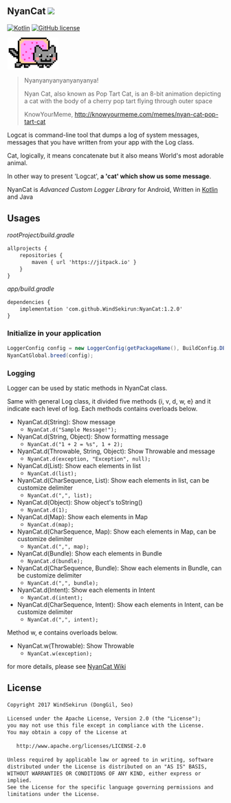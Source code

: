 ## NyanCat [![](https://jitpack.io/v/WindSekirun/NyanCat.svg)](https://jitpack.io/#WindSekirun/NyanCat)

[![Kotlin](https://img.shields.io/badge/kotlin-1.2.0-blue.svg)](http://kotlinlang.org)	[![GitHub license](https://img.shields.io/badge/license-Apache%20License%202.0-blue.svg?style=flat)](http://www.apache.org/licenses/LICENSE-2.0)

![](https://github.com/WindSekirun/NyanCat/blob/master/small.png?raw=true)

> Nyanyanyanyanyanyanya!
>
> Nyan Cat, also known as Pop Tart Cat, is an 8-bit animation depicting a cat with the body of a cherry pop tart flying through outer space
>
> KnowYourMeme, http://knowyourmeme.com/memes/nyan-cat-pop-tart-cat

Logcat is command-line tool that dumps a log of system messages, messages that you have written from your app with the Log class.

Cat, logically, it means concatenate but it also means World's most adorable animal.

In other way to present 'Logcat', **a 'cat' which show us some message**.

NyanCat is *Advanced Custom Logger Library* for Android, Written in [Kotlin](http://kotlinlang.org) and Java

## Usages

*rootProject/build.gradle*
```	
allprojects {
    repositories {
	    maven { url 'https://jitpack.io' }
    }
}
```

*app/build.gradle*
```
dependencies {
    implementation 'com.github.WindSekirun:NyanCat:1.2.0'
}
```

### Initialize in your application

```Java
LoggerConfig config = new LoggerConfig(getPackageName(), BuildConfig.DEBUG, TriggerTiming.ALL);
NyanCatGlobal.breed(config);
```

### Logging

Logger can be used by static methods in NyanCat class.

Same with general Log class, it divided five methods {i, v, d, w, e} and it indicate each level of log. Each methods contains overloads below.

* NyanCat.d(String): Show message
  * ```NyanCat.d("Sample Message!");```
* NyanCat.d(String, Object): Show formatting message
  * ```NyanCat.d("1 + 2 = %s", 1 + 2);```
* NyanCat.d(Throwable, String, Object): Show Throwable and message
  * ```NyanCat.d(exception, "Exception", null);```
* NyanCat.d(List): Show each elements in list
  * ```NyanCat.d(list);```
* NyanCat.d(CharSequence, List): Show each elements in list, can be customize delimiter
  * ```NyanCat.d(",", list);```
* NyanCat.d(Object): Show object's toString()
  * ```NyanCat.d(1);```
* NyanCat.d(Map): Show each elements in Map
  * ```NyanCat.d(map);```
* NyanCat.d(CharSequence, Map): Show each elements in Map, can be customize delimiter
  * ```NyanCat.d(",", map);```
* NyanCat.d(Bundle): Show each elements in Bundle
  * ```NyanCat.d(bundle);```
* NyanCat.d(CharSequence, Bundle): Show each elements in Bundle, can be customize delimiter
  * ```NyanCat.d(",", bundle);```
* NyanCat.d(Intent): Show each elements in Intent
  * ```NyanCat.d(intent);```
* NyanCat.d(CharSequence, Intent): Show each elements in Intent, can be customize delimiter
  * ```NyanCat.d(",", intent);```

Method w, e contains overloads below.

* NyanCat.w(Throwable): Show Throwable
  * ```NyanCat.w(exception);```

for more details, please see [NyanCat Wiki](https://github.com/WindSekirun/NyanCat/wiki) 

## License 
```
Copyright 2017 WindSekirun (DongGil, Seo)

Licensed under the Apache License, Version 2.0 (the "License");
you may not use this file except in compliance with the License.
You may obtain a copy of the License at

   http://www.apache.org/licenses/LICENSE-2.0

Unless required by applicable law or agreed to in writing, software
distributed under the License is distributed on an "AS IS" BASIS,
WITHOUT WARRANTIES OR CONDITIONS OF ANY KIND, either express or implied.
See the License for the specific language governing permissions and
limitations under the License.
```
